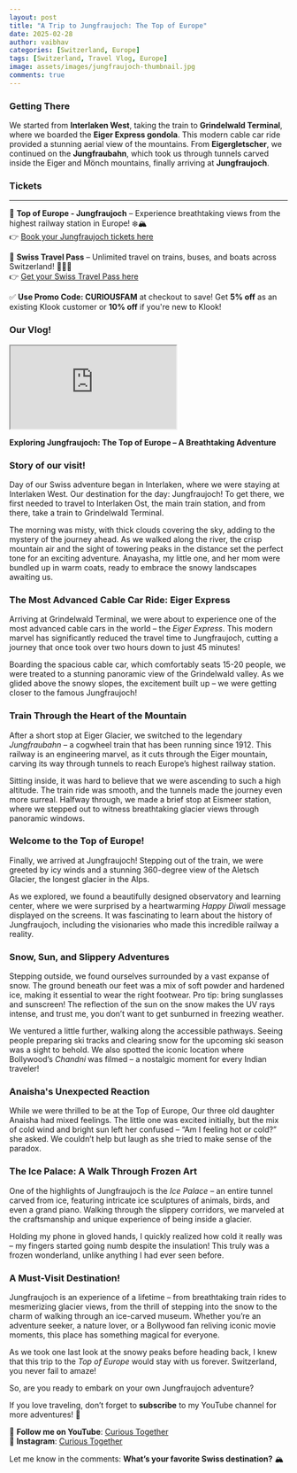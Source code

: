 ```yaml
---
layout: post
title: "A Trip to Jungfraujoch: The Top of Europe"
date: 2025-02-28
author: vaibhav
categories: [Switzerland, Europe]
tags: [Switzerland, Travel Vlog, Europe]
image: assets/images/jungfraujoch-thumbnail.jpg
comments: true
---
```


### Getting There

We started from **Interlaken West**, taking the train to **Grindelwald Terminal**, where we boarded the **Eiger Express gondola**. This modern cable car ride provided a stunning aerial view of the mountains. From **Eigergletscher**, we continued on the **Jungfraubahn**, which took us through tunnels carved inside the Eiger and Mönch mountains, finally arriving at **Jungfraujoch**.

### Tickets

---

🔹 **Top of Europe - Jungfraujoch** – Experience breathtaking views from the highest railway station in Europe! ❄️🏔️  
👉 [Book your Jungfraujoch tickets here](https://www.klook.com/en-IN/activity/5417-jungfraujoch-top-of-europe-interlaken/?aid=CURIOUSFAM)

🔹 **Swiss Travel Pass** – Unlimited travel on trains, buses, and boats across Switzerland! 🚆🇨🇭  
👉 [Get your Swiss Travel Pass here](https://www.klook.com/en-IN/activity/2752-swiss-travel-pass-switzerland/?aid=CURIOUSFAM)

✅ **Use Promo Code: CURIOUSFAM** at checkout to save!
Get **5% off** as an existing Klook customer or **10% off** if you're new to Klook!

### **Our Vlog!**

<div class="embed-responsive embed-responsive-16by9">
    <iframe class="embed-responsive-item" src="https://www.youtube.com/embed/bf1sE5g1KL4" allowfullscreen></iframe>
</div>

**Exploring Jungfraujoch: The Top of Europe – A Breathtaking Adventure**

### **Story of our visit!**

Day of our Swiss adventure began in Interlaken, where we were staying at Interlaken West. Our destination for the day: Jungfraujoch! To get there, we first needed to travel to Interlaken Ost, the main train station, and from there, take a train to Grindelwald Terminal.

The morning was misty, with thick clouds covering the sky, adding to the mystery of the journey ahead. As we walked along the river, the crisp mountain air and the sight of towering peaks in the distance set the perfect tone for an exciting adventure. Anayasha, my little one, and her mom were bundled up in warm coats, ready to embrace the snowy landscapes awaiting us.

### **The Most Advanced Cable Car Ride: Eiger Express**

Arriving at Grindelwald Terminal, we were about to experience one of the most advanced cable cars in the world – the _Eiger Express_. This modern marvel has significantly reduced the travel time to Jungfraujoch, cutting a journey that once took over two hours down to just 45 minutes!

Boarding the spacious cable car, which comfortably seats 15-20 people, we were treated to a stunning panoramic view of the Grindelwald valley. As we glided above the snowy slopes, the excitement built up – we were getting closer to the famous Jungfraujoch!

### **Train Through the Heart of the Mountain**

After a short stop at Eiger Glacier, we switched to the legendary _Jungfraubahn_ – a cogwheel train that has been running since 1912. This railway is an engineering marvel, as it cuts through the Eiger mountain, carving its way through tunnels to reach Europe’s highest railway station.

Sitting inside, it was hard to believe that we were ascending to such a high altitude. The train ride was smooth, and the tunnels made the journey even more surreal. Halfway through, we made a brief stop at Eismeer station, where we stepped out to witness breathtaking glacier views through panoramic windows.

### **Welcome to the Top of Europe!**

Finally, we arrived at Jungfraujoch! Stepping out of the train, we were greeted by icy winds and a stunning 360-degree view of the Aletsch Glacier, the longest glacier in the Alps.

As we explored, we found a beautifully designed observatory and learning center, where we were surprised by a heartwarming _Happy Diwali_ message displayed on the screens. It was fascinating to learn about the history of Jungfraujoch, including the visionaries who made this incredible railway a reality.

### **Snow, Sun, and Slippery Adventures**

Stepping outside, we found ourselves surrounded by a vast expanse of snow. The ground beneath our feet was a mix of soft powder and hardened ice, making it essential to wear the right footwear. Pro tip: bring sunglasses and sunscreen! The reflection of the sun on the snow makes the UV rays intense, and trust me, you don’t want to get sunburned in freezing weather.

We ventured a little further, walking along the accessible pathways. Seeing people preparing ski tracks and clearing snow for the upcoming ski season was a sight to behold. We also spotted the iconic location where Bollywood’s _Chandni_ was filmed – a nostalgic moment for every Indian traveler!

### **Anaisha's Unexpected Reaction**

While we were thrilled to be at the Top of Europe, Our three old daughter Anaisha had mixed feelings. The little one was excited initially, but the mix of cold wind and bright sun left her confused – “Am I feeling hot or cold?” she asked. We couldn’t help but laugh as she tried to make sense of the paradox.

### **The Ice Palace: A Walk Through Frozen Art**

One of the highlights of Jungfraujoch is the _Ice Palace_ – an entire tunnel carved from ice, featuring intricate ice sculptures of animals, birds, and even a grand piano. Walking through the slippery corridors, we marveled at the craftsmanship and unique experience of being inside a glacier.

Holding my phone in gloved hands, I quickly realized how cold it really was – my fingers started going numb despite the insulation! This truly was a frozen wonderland, unlike anything I had ever seen before.

### **A Must-Visit Destination!**

Jungfraujoch is an experience of a lifetime – from breathtaking train rides to mesmerizing glacier views, from the thrill of stepping into the snow to the charm of walking through an ice-carved museum. Whether you’re an adventure seeker, a nature lover, or a Bollywood fan reliving iconic movie moments, this place has something magical for everyone.

As we took one last look at the snowy peaks before heading back, I knew that this trip to the _Top of Europe_ would stay with us forever. Switzerland, you never fail to amaze!

So, are you ready to embark on your own Jungfraujoch adventure?

If you love traveling, don’t forget to **subscribe** to my YouTube channel for more adventures! 🚀

📌 **Follow me on YouTube**: [Curious Together](https://www.youtube.com/@CuriousTogether)  
📌 **Instagram**: [Curious Together](https://www.instagram.com/Curious.Together)

Let me know in the comments: **What’s your favorite Swiss destination?** 🏔️
